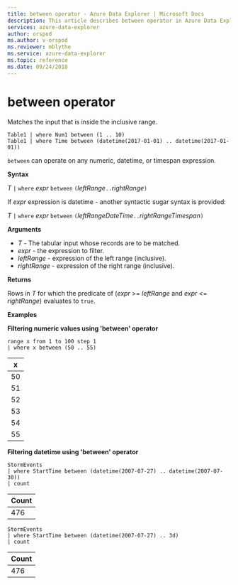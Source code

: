 ```yaml
---
title: between operator - Azure Data Explorer | Microsoft Docs
description: This article describes between operator in Azure Data Explorer.
services: azure-data-explorer
author: orspod
ms.author: v-orspod
ms.reviewer: mblythe
ms.service: azure-data-explorer
ms.topic: reference
ms.date: 09/24/2018
---
```

# between operator

Matches the input that is inside the inclusive range.

```kusto
Table1 | where Num1 between (1 .. 10)
Table1 | where Time between (datetime(2017-01-01) .. datetime(2017-01-01))
```

`between` can operate on any numeric, datetime, or timespan expression.
 
**Syntax**

*T* `|` `where` *expr* `between` `(`*leftRange*` .. `*rightRange*`)`   
 
If *expr* expression is datetime - another syntactic sugar syntax is provided:

*T* `|` `where` *expr* `between` `(`*leftRangeDateTime*` .. `*rightRangeTimespan*`)`   

**Arguments**

* *T* - The tabular input whose records are to be matched.
* *expr* - the expression to filter.
* *leftRange* - expression of the left range (inclusive).
* *rightRange* - expression of the right range (inclusive).

**Returns**

Rows in *T* for which the predicate of (*expr* >= *leftRange* and *expr* <= *rightRange*) evaluates to `true`.

**Examples**  

**Filtering numeric values using 'between' operator**  

```kusto
range x from 1 to 100 step 1
| where x between (50 .. 55)
```

|x|
|---|
|50|
|51|
|52|
|53|
|54|
|55|

**Filtering datetime using 'between' operator**  


```kusto
StormEvents
| where StartTime between (datetime(2007-07-27) .. datetime(2007-07-30))
| count 
```

|Count|
|---|
|476|


```kusto
StormEvents
| where StartTime between (datetime(2007-07-27) .. 3d)
| count 
```

|Count|
|---|
|476|